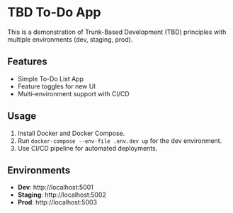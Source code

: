 # TBD To-Do App

This is a demonstration of Trunk-Based Development (TBD) principles with multiple environments (dev, staging, prod).

## Features
- Simple To-Do List App
- Feature toggles for new UI
- Multi-environment support with CI/CD

## Usage
1. Install Docker and Docker Compose.
2. Run `docker-compose --env-file .env.dev up` for the dev environment.
3. Use CI/CD pipeline for automated deployments.

## Environments
- **Dev**: http://localhost:5001
- **Staging**: http://localhost:5002
- **Prod**: http://localhost:5003
